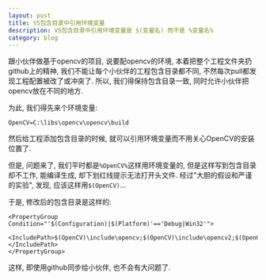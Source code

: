 ```yaml
---
layout: post
title: VS包含目录中引用环境变量
description: VS包含目录中引用环境变量是 $(变量名) 而不是 %变量名%  
category: blog
---
```


跟小伙伴做基于opencv的项目, 说要配opencv的环境, 本着把整个工程文件夹扔github上的精神, 我们不能让每个小伙伴的工程包含目录都不同, 不然每次pull都发现工程配置被改了或冲突了. 所以, 我们得保持包含目录一致, 同时允许小伙伴把opencv放在不同的地方.

为此, 我们得先来个环境变量:

    OpenCV=C:\libs\opencv\opencv\build

然后给工程添加包含目录的时候, 就可以引用环境变量而不用关心OpenCV的安装位置了.

但是, 问题来了, 我们平时都是`%OpenCV%`这样用环境变量的, 但是这样写到包含目录却不工作, 能编译生成, 却下划红线提示无法打开头文件. 经过"大胆的假设和严谨的实验", 发现, 应该这样用`$(OpenCV)`...

于是, 修改后的包含目录是这样的:

    <PropertyGroup Condition="'$(Configuration)|$(Platform)'=='Debug|Win32'">
        <IncludePath>$(OpenCV)\include\opencv;$(OpenCV)\include\opencv2;$(OpenCV)\include;$(IncludePath)</IncludePath>
    </PropertyGroup>

这样, 即使用github同步给小伙伴, 也不会有大问题了.